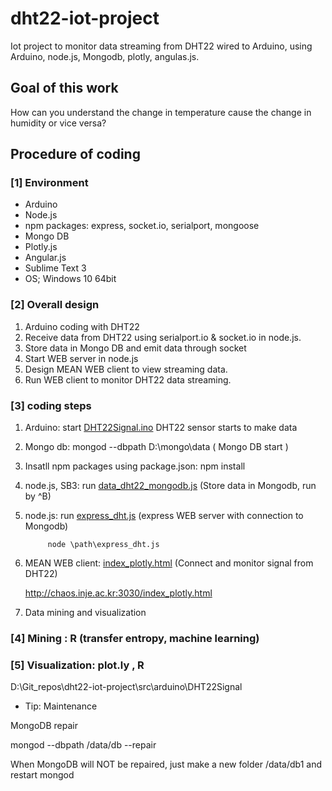 # dht22-iot-project

Iot project to monitor data streaming from DHT22 wired to Arduino,
using Arduino, node.js, Mongodb, plotly, angulas.js.

## Goal of this work

How can you understand the change in temperature cause the change  in humidity or vice versa?

## Procedure of coding

### [1] Environment

 - Arduino
 - Node.js
 - npm packages: express, socket.io, serialport, mongoose
 - Mongo DB
 - Plotly.js
 - Angular.js
 - Sublime Text 3
 - OS; Windows 10 64bit

### [2] Overall design

1. Arduino coding with DHT22
2. Receive data from DHT22 using serialport.io & socket.io in node.js.
3. Store data in Mongo DB and emit data through socket
4. Start WEB server in node.js
5. Design MEAN WEB client to view streaming data.
6. Run WEB client to monitor DHT22 data streaming.

### [3] coding steps

1. Arduino: start [DHT22Signal.ino](/src/arduino/DHT22Signal.ino) DHT22 sensor starts to make data
2. Mongo db: mongod --dbpath D:\mongo\data  ( Mongo DB start )
3. Insatll npm packages using package.json: npm install
4. node.js, SB3:   run [data_dht22_mongodb.js](/src/data_dht22_mongodb.js)  (Store data in Mongodb, run by ^B)
5. node.js: run [express_dht.js](/src/express_dht.js)  (express WEB server with connection to Mongodb)

            node \path\express_dht.js
                         
6. MEAN WEB client: [index_plotly.html](/src/public/index_plotly.html)  (Connect and monitor signal from DHT22)

   http://chaos.inje.ac.kr:3030/index_plotly.html
   
7. Data mining and visualization

### [4] Mining : R (transfer entropy, machine learning)

### [5] Visualization: plot.ly , R 

D:\Git_repos\dht22-iot-project\src\arduino\DHT22Signal

* Tip: Maintenance

MongoDB repair

mongod --dbpath /data/db --repair

When MongoDB will NOT be repaired, just make a new folder /data/db1 and restart mongod
